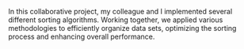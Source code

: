 In this collaborative project, my colleague and I implemented several different sorting algorithms. Working together, we applied various methodologies to efficiently organize data sets, optimizing the sorting process and enhancing overall performance.

